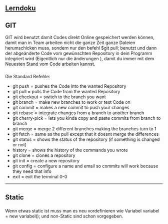 <ins>Lerndoku
---
GIT
---
GIT wird benutzt damit Codes direkt Online gespeichert werden können,
damit man in Team arbeiten nicht die ganze Zeit ganze Dateien herumschicken muss,
sondern nur den befehl
$git pull; benutzt und dann der abgeänderte Code vom gewünschten Repository in dein Programm integriert wird
(Eigentlich nur die änderungen ), damit du immer mit dem Neuesten Stand vom Code arbeiten kannst.
###
Die Standard Befehle:
+ git push = pushes the Code into the wanted Repository
+ git pull =  pulls the Code from the wanted Repository
+ git checkout = switch to the branch you want
+ git branch = make new branches to work or test Code on
+ git commit = makes a new commit to push your changes
+ git rebase = integrate changes from a branch to another branch
+ git cherry-pick = lets you kinda copy and paste commits from branch to branch
+ git merge = merge 2 different branches making the branches turn to 1
+ git fetch = same as the pull except that it doesnt merge the differences
+ git status = shows the status of the repository (if something is changed or not)
+ history = shows the history of the commands you wrote
+ git clone = clones a repository
+ git init = create a new repository
+ git config = configure a name and email so commits will work because they need that info
+ exit = exit the terminal 0-0
---
Static
---
###
Wenn etwas static ist muss man es neu vordefinieren wie Variabel variabel = new variabel();
und non-Static sind schon vorgegeben.
###
###